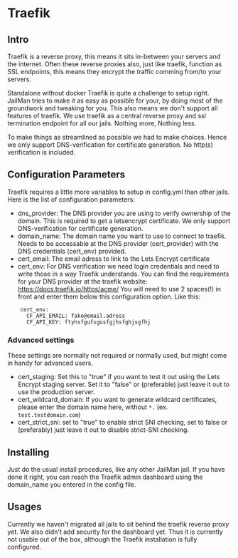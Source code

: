 # Traefik 

## Intro
Traefik is a reverse proxy, this means it sits in-between your servers and the internet. Often these reverse proxies also, just like traefik, function as SSL endpoints, this means they encrypt the traffic comming from/to your servers.

Standalone without docker Traefik is quite a challenge to setup right. JailMan tries to make it as easy as possible for your, by doing most of the groundwork and tweaking for you.
This also means we don't support all features of traefik. We use traefik as a central reverse proxy and ssl termination endpoint for all our jails. Nothing more, Nothing less.

To make things as streamlined as possible we had to make choices. Hence we only support DNS-verification for certificate generation. No http(s) verification is included.

## Configuration Parameters

Traefik requires a little more variables to setup in config.yml than other jails.
Here is the list of configuration parameters:

- dns_provider: The DNS provider you are using to verify ownership of the domain. This is required to get a letsencrypt certificate. We only support DNS-verification for certificate generation.
- domain_name: The domain name you want to use to connect to traefik. Needs to be accessable at the DNS provider (cert_provider) with the DNS credentials (cert_env) provided.
- cert_email: The email adress to link to the Lets Encrypt certificate
- cert_env: For DNS verification we need login credentials and need to write those in a way Traefik understands. You can find the requirements for your DNS provider at the traefik website: https://docs.traefik.io/https/acme/
You will need to use 2 spaces(!) in front and enter them below this configuration option. Like this:
```
	cert_env:
	  CF_API_EMAIL: fake@email.adress
	  CF_API_KEY: ftyhsfgufsgusfgjhsfghjsgfhj
```

### Advanced settings

These settings are normally not required or normally used, but might come in handy for advanced users.
- cert_staging: Set this to "true" if you want to test it out using the Lets Encrypt staging server. Set it to "false" or (preferable) just leave it out to use the production server.
- cert_wildcard_domain: If you want to generate wildcard certificates, please enter the domain name here, without `*.` (ex. `test.testdomain.com`)
- cert_strict_sni: set to "true" to enable strict SNI checking, set to false or (preferably) just leave it out to disable strict-SNI checking.


## Installing

Just do the usual install procedures, like any other JailMan jail.
If you have done it right, you can reach the Traefik admin dashboard using the domain_name you entered in the config file.

## Usages

Currently we haven't migrated all jails to sit behind the traefik reverse proxy yet. We also didn't add security for the dashboard yet.
Thus it is currently not usable out of the box, although the Traefik installation is fully configured.
